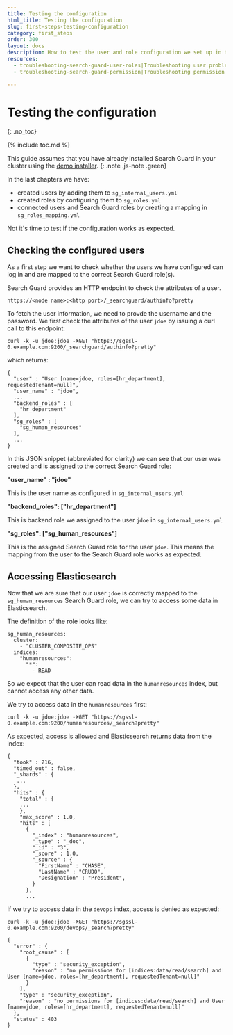 ```yaml
---
title: Testing the configuration
html_title: Testing the configuration
slug: first-steps-testing-configuration
category: first_steps
order: 300
layout: docs
description: How to test the user and role configuration we set up in the last steps.
resources:
  - troubleshooting-search-guard-user-roles|Troubleshooting user problems 
  - troubleshooting-search-guard-permission|Troubleshooting permission problems  

---
```

<!---
Copyright 2019 floragunn GmbH
-->

# Testing the configuration
{: .no_toc}

{% include toc.md %}

This guide assumes that you have already installed Search Guard in your cluster using the [demo installer](demo-installer).
{: .note .js-note .green}

In the last chapters we have:

* created users by adding them to `sg_internal_users.yml`
* created roles by configuring them to `sg_roles.yml`
* connected users and Search Guard roles by creating a mapping in `sg_roles_mapping.yml`

Not it's time to test if the configuration works as expected.

## Checking the configured users

As a first step we want to check whether the users we have configured can log in and are mapped to the correct Search Guard role(s).

Search Guard provides an HTTP endpoint to check the attributes of a user. 

```
https://<node name>:<http port>/_searchguard/authinfo?pretty
```

To fetch the user information, we need to provde the username and the password. We first check the attributes of the user `jdoe` by issuing a curl call to this endpoint:

```
curl -k -u jdoe:jdoe -XGET "https://sgssl-0.example.com:9200/_searchguard/authinfo?pretty"
```

which returns:

```
{
  "user" : "User [name=jdoe, roles=[hr_department], requestedTenant=null]",
  "user_name" : "jdoe",
  ...
  "backend_roles" : [
    "hr_department"
  ],
  "sg_roles" : [
    "sg_human_resources"
  ],
  ...
}
```

In this JSON snippet (abbreviated for clarity) we can see that our user was created and is assigned to the correct Search Guard role:

**"user_name" : "jdoe"**

This is the user name as configured in `sg_internal_users.yml`

**"backend\_roles": ["hr\_department"]**

This is backend role we assigned to the user `jdoe` in `sg_internal_users.yml`

**"sg\_roles": ["sg\_human\_resources"]**

This is the assigned Search Guard role for the user `jdoe`. This means the mapping from the user to the Search Guard role works as expected.

## Accessing Elasticsearch

Now that we are sure that our user `jdoe` is correctly mapped to the `sg_human_resources` Search Guard role, we can try to access some data in Elasticsearch.

The definition of the role looks like:

```
sg_human_resources:
  cluster:
    - "CLUSTER_COMPOSITE_OPS"
  indices:
    "humanresources":
      "*":
        - READ
```  

So we expect that the user can read data in the `humanresources` index, but cannot access any other data.

We try to access data in the `humanresources` first:

```
curl -k -u jdoe:jdoe -XGET "https://sgssl-0.example.com:9200/humanresources/_search?pretty"
```

As expected, access is allowed and Elasticsearch returns data from the index:

```
{
  "took" : 216,
  "timed_out" : false,
  "_shards" : {
   ...
  },
  "hits" : {
    "total" : {
    ...
    },
    "max_score" : 1.0,
    "hits" : [
      {
        "_index" : "humanresources",
        "_type" : "_doc",
        "_id" : "3",
        "_score" : 1.0,
        "_source" : {
          "FirstName" : "CHASE",
          "LastName" : "CRUDO",
          "Designation" : "President",
        }
      },
      ... 
```

If we try to access data in the `devops` index, access is denied as expected:

```
curl -k -u jdoe:jdoe -XGET "https://sgssl-0.example.com:9200/devops/_search?pretty"
```
```
{
  "error" : {
    "root_cause" : [
      {
        "type" : "security_exception",
        "reason" : "no permissions for [indices:data/read/search] and User [name=jdoe, roles=[hr_department], requestedTenant=null]"
      }
    ],
    "type" : "security_exception",
    "reason" : "no permissions for [indices:data/read/search] and User [name=jdoe, roles=[hr_department], requestedTenant=null]"
  },
  "status" : 403
}
```